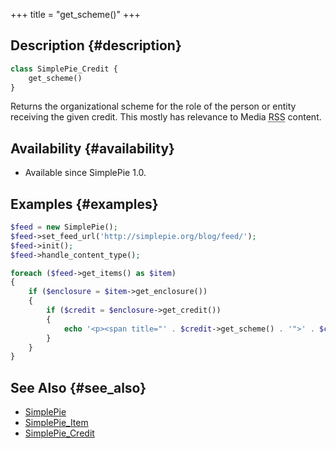 +++
title = "get_scheme()"
+++

## Description {#description}

```php
class SimplePie_Credit {
    get_scheme()
}
```

Returns the organizational scheme for the role of the person or entity receiving the given credit. This mostly has relevance to Media <abbr title="Rich Site Summary">RSS</abbr> content.

## Availability {#availability}

- Available since SimplePie 1.0.

## Examples {#examples}

```php
$feed = new SimplePie();
$feed->set_feed_url('http://simplepie.org/blog/feed/');
$feed->init();
$feed->handle_content_type();

foreach ($feed->get_items() as $item)
{
    if ($enclosure = $item->get_enclosure())
    {
        if ($credit = $enclosure->get_credit())
        {
            echo '<p><span title="' . $credit->get_scheme() . '">' . $credit->get_role() . '</span>: ' . $credit->get_name() . '</p>';
        }
    }
}
```

## See Also {#see_also}

- [SimplePie](@/wiki/reference/simplepie/_index.md)
- [SimplePie_Item](@/wiki/reference/simplepie_item/_index.md)
- [SimplePie_Credit](@/wiki/reference/simplepie_credit/_index.md)
